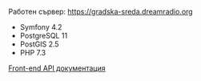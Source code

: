 Работен сървер:
https://gradska-sreda.dreamradio.org


* Symfony 4.2
* PostgreSQL 11
* PostGIS 2.5
* PHP 7.3

[Front-end API документация](https://app.swaggerhub.com/apis-docs/vision-sofia/gradska-sreda-api-front-end/1.0.0)



